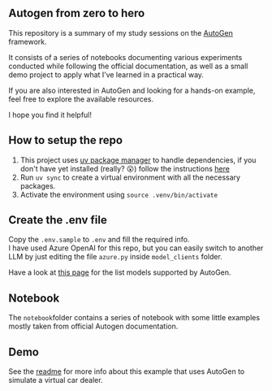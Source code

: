 ## Autogen from zero to hero

This repository is a summary of my study sessions on the [AutoGen](https://microsoft.github.io/autogen/stable/) framework.

It consists of a series of notebooks documenting various experiments conducted while following the official documentation, as well as a small demo project to apply what I’ve learned in a practical way.

If you are also interested in AutoGen and looking for a hands-on example, feel free to explore the available resources.

I hope you find it helpful!

## How to setup the repo

1. This project uses [uv package manager](https://github.com/astral-sh/uv) to handle dependencies, if you don't have yet installed (really? 😮) follow the instructions [here](https://github.com/astral-sh/uv#installation)
2. Run `uv sync` to create a virtual environment with all the necessary packages.
3. Activate the environment using `source .venv/bin/activate`

## Create the .env file  

Copy the `.env.sample` to `.env` and fill the required info.  
I have used Azure OpenAI for this repo, but you can easily switch to another LLM by just editing the file `azure.py` inside `model_clients` folder.  

Have a look at [this page](https://microsoft.github.io/autogen/stable/user-guide/agentchat-user-guide/tutorial/models.html) for the list models supported by AutoGen.

## Notebook
The `notebook`folder contains a series of notebook with some little examples mostly taken from official Autogen documentation.

## Demo
See the [readme](demo/readme.md) for more info about this example that uses AutoGen to simulate a virtual car dealer.


